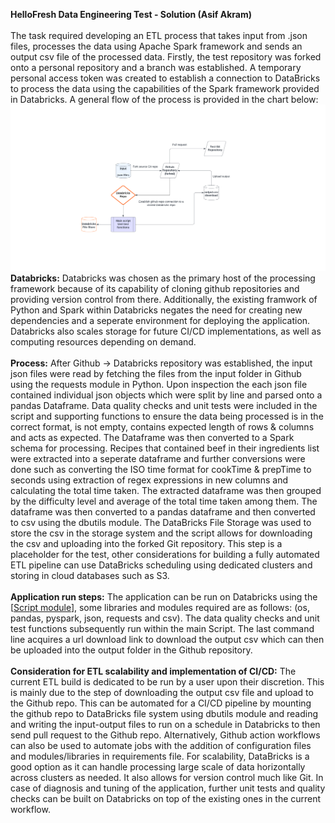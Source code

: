 **HelloFresh Data Engineering Test - Solution (Asif Akram)**<br><br>
The task required developing an ETL process that takes input from .json files, processes the data using Apache Spark framework and sends an output csv file of the processed data. 
Firstly, the test repository was forked onto a personal repository and a branch was established. A temporary personal access token was created to establish a connection to DataBricks to process the data using the capabilities of the Spark framework provided in Databricks. A general flow of the process is provided in the chart below: 
![Alt text](functions/Flowchart.png?raw=true)
**Databricks:** Databricks was chosen as the primary host of the processing framework because of its capability of cloning github repositories and providing version control from there. Additionally, the existing framwork of Python and Spark within Databricks negates the need for creating new dependencies and a seperate environment for deploying the application. Databricks also scales storage for future CI/CD implementations, as well as computing resources depending on demand. <br>
<br>**Process:** After Github -> Databricks repository was established, the input json files were read by fetching the files from the input folder in Github using the requests module in Python. Upon inspection the each json file contained individual json objects which were split by line and parsed onto a pandas Dataframe. Data quality checks and unit tests were included in the script and supporting functions to ensure the data being processed is in the correct format, is not empty, contains expected length of rows & columns and acts as expected. The Dataframe was then converted to a Spark schema for processing. Recipes that contained beef in their ingredients list were extracted into a seperate dataframe and further conversions were done such as converting the ISO time format for cookTime & prepTime to seconds using extraction of regex expressions in new columns and calculating the total time taken. The extracted dataframe was then grouped by the difficulty level and average of the total time taken among them. The dataframe was then converted to a pandas dataframe and then converted to csv using the dbutils module. The DataBricks File Storage was used to store the csv in the storage system and the script allows for downloading the csv and uploading into the forked Git repository. This step is a placeholder for the test, other considerations for building a fully automated ETL pipeline can use DataBricks scheduling using dedicated clusters and storing in cloud databases such as S3.
<br><br>**Application run steps:** The application can be run on Databricks using the [[Script module](https://hf-anz-ds.cloud.databricks.com/?o=2322873405429936#notebook/2734653228325816/command/2734653228328612)], some libraries and modules required are as follows: (os, pandas, pyspark, json, requests and csv). The data quality checks and unit test functions subsequently run within the main Script. The last command line acquires a url download link to download the output csv which can then be uploaded into the output folder in the Github repository. 
<br><br>**Consideration for ETL scalability and implementation of CI/CD:** The current ETL build is dedicated to be run by a user upon their discretion. This is mainly due to the step of downloading the output csv file and upload to the Github repo. This can be automated for a CI/CD pipeline by mounting the github repo to DataBricks file system using dbutils module and reading and writing the input-output files to run on a schedule in Databricks to then send pull request to the Github repo. Alternatively, Github action workflows can also be used to automate jobs with the addition of configuration files and modules/libraries in requirements file. For scalability, DataBricks is a good option as it can handle processing large scale of data horizontally across clusters as needed. It also allows for version control much like Git. In case of diagnosis and tuning of the application, further unit tests and quality checks can be built on Databricks on top of the existing ones in the current workflow.
